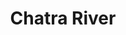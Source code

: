 ---
title: "Chatra River"
title_bn: "ছত্র নদী"
description: "The Sirajgabj low land of Rajbari district is the origin place of this river and ends by meeting with Gorai river."
---